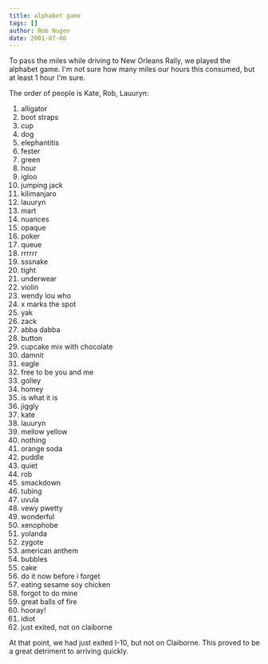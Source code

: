 ```yaml
---
title: alphabet game
tags: []
author: Rob Nugen
date: 2001-07-06
---
```


<p>To pass the miles while driving to New Orleans Rally, we played the
alphabet game.  I'm not sure how many miles our hours this consumed,
but at least 1 hour I'm sure.</p>

<p>The order of people is Kate, Rob, Lauuryn:</p>

<p><ol>
<li>alligator</li>
<li>boot straps</li>
<li>cup</li>
<li>dog</li>
<li>elephantitis</li>
<li>fester</li>
<li>green</li>
<li>hour</li>
<li>igloo</li>
<li>jumping jack</li>
<li>kilimanjaro</li>
<li>lauuryn</li>
<li>mart</li>
<li>nuances</li>
<li>opaque</li>
<li>poker</li>
<li>queue</li>
<li>rrrrrr</li>
<li>sssnake</li>
<li>tight </li>
<li>underwear</li>
<li>violin</li>
<li>wendy lou who</li>
<li>x marks the spot</li>
<li>yak</li>
<li>zack</li>
<li>abba dabba</li>
<li>button</li>
<li>cupcake mix with chocolate</li>
<li>damnit</li>
<li>eagle</li>
<li>free to be you and me</li>
<li>golley</li>
<li>homey</li>
<li>is what it is</li>
<li>jiggly</li>
<li>kate</li>
<li>lauuryn</li>
<li>mellow yellow</li>
<li>nothing</li>
<li>orange soda </li>
<li>puddle</li>
<li>quiet</li>
<li>rob</li>
<li>smackdown</li>
<li>tubing</li>
<li>uvula</li>
<li>vewy pwetty</li>
<li>wonderful</li>
<li>xenophobe</li>
<li>yolanda</li>
<li>zygote</li>
<li>american anthem</li>
<li>bubbles</li>
<li>cake</li>
<li>do it now before i forget</li>
<li>eating sesame soy chicken</li>
<li>forgot to do mine</li>
<li>great balls of fire</li>
<li>hooray!</li>
<li>idiot</li>
<li>just exited, not on claiborne</li>
</ol></p>

<p>At that point, we had just exited I-10, but not on Claiborne.  This
proved to be a great detriment to arriving quickly.</p>
